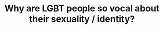 ---
layout: myth
type: Question
title: Why are LGBT people so vocal about their sexuality / identity? 
short: You likely have very different standards as to what you perceive as vocal when it comes to LGBT people vs straight/cis ones. If a man and a woman kiss in public, you might not even notice. But if it’s two men, they’re “provocative”.
tags: Gay
order: 1
---
